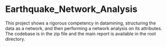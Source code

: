 # Earthquake_Network_Analysis
This project shows a rigorous competency in datamining, structuring the data as a network, and then performing a network analysis on its attributes. The codebase is in the zip file and the main report is available in the root directory.
